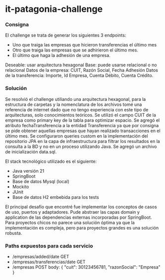 # it-patagonia-challenge

### Consigna
El challenge se trata de generar los siguientes 3 endpoints:

- Uno que traiga las empresas que hicieron transferencias el último mes
- Otro que traiga las empresas que se adhirieron el último mes.
- El último que haga la adhesión de una empresa.

Deseable: usar arquitectura hexagonal
Base: puede usarse relacional o no relacional
Datos de la empresa: CUIT, Razón Social, Fecha Adhesión
Datos de la transferencia: Importe, Id Empresa, Cuenta Débito, Cuenta Crédito.

### Solución
Se resolvió el challenge utiliando una arquitectura hexagonal, para la estructura de carpetas y la nomenclatura de los archivos tomé una referencia de internet dado que no tengo experiencia con este tipo de arquitecturas, solo conocimientos teóricos.
Se utilizó el campo CUIT de la empresa como primary key de la tabla para optimizar espacio.
Se agregó el atributo fechaTransferencia a la entidad Transferencia ya que por consigna se pide obtener aquellas empresas que hayan realizado transacciones en el último mes.
Se configuraron queries custom en la implementación del repositorio JPA en la capa de infraestructura para filtrar los resultados en la consulta a la BD y no en un proceso utilizando Java.
Se agregó un archivo de inicialización data.sql.

El stack tecnológico utilizado es el siguiente:
- Java versión 21
- SpringBoot
- Base de datos Mysql (local)
- Mockito
- JUnit
- Base de datos H2 embebida para los tests

El principal desafío que encontré fue implementar los conceptos de casos de uso, puertos y adaptadores. Pude abstraer las capas domain y application de las dependencias externas incorporadas por SpringBoot. Para proyectos chicos
no parece una solución óptima ya que la implementación es compleja, pero para proyectos grandes es una solución robusta.

### Paths expuestos para cada servicio
- /empresas/added/date GET
- /empresas/transferencias/date GET
- /empresas POST body: {
        "cuit": 30123456781,
        "razonSocial": "Empresa"
    }
